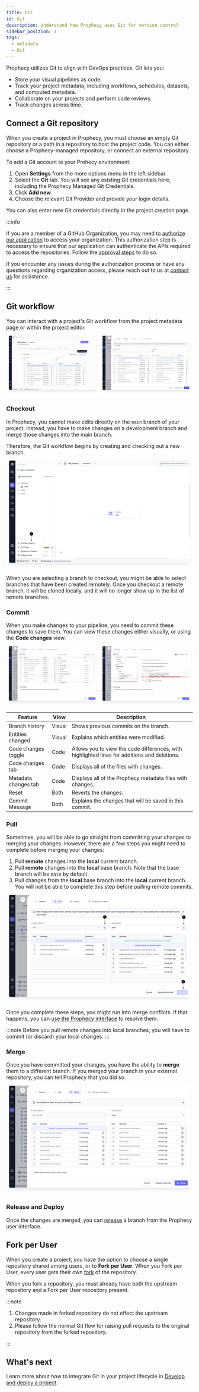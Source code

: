 ```yaml
---
title: Git
id: Git
description: Understand how Prophecy uses Git for version control
sidebar_position: 1
tags:
  - metadata
  - Git
---
```


Prophecy utilizes Git to align with DevOps practices. Git lets you:

- Store your visual pipelines as code.
- Track your project metadata, including workflows, schedules, datasets, and computed metadata.
- Collaborate on your projects and perform code reviews.
- Track changes across time.

## Connect a Git repository

When you create a project in Prophecy, you must choose an empty Git repository or a path in a repository to host the project code. You can either choose a Prophecy-managed repository, or connect an external repository.

To add a Git account to your Prohecy environment:

1. Open **Settings** from the more options menu in the left sidebar.
1. Select the **Git** tab. You will see any existing Git credentials here, including the Prophecy Managed Git Credentials.
1. Click **Add new**.
1. Choose the relevant Git Provider and provide your login details.

You can also enter new Git credentials directly in the project creation page.

:::info

If you are a member of a GitHub Organization, you may need to [authorize our application](https://docs.github.com/en/apps/oauth-apps/using-oauth-apps/authorizing-oauth-apps) to access your organization. This authorization step is necessary to ensure that our application can authenticate the APIs required to access the repositories. Follow the [approval steps](https://docs.github.com/en/organizations/managing-oauth-access-to-your-organizations-data/approving-oauth-apps-for-your-organization) to do so.

If you encounter any issues during the authorization process or have any questions regarding organization access, please reach out to us at [contact us](mailto:success@Prophecy.io) for assistance.

:::

## Git workflow

You can interact with a project's Git workflow from the project metadata page or within the project editor.

![Git workflow](img/git-workflow.png)

### Checkout

In Prophecy, you cannot make edits directly on the `main` branch of your project. Instead, you have to make changes on a development branch and merge those changes into the main branch.

Therefore, the Git workflow begins by creating and checking out a new branch.

![Git checkout](img/git-checkout.png)

When you are selecting a branch to checkout, you might be able to select branches that have been created remotely. Once you checkout a remote branch, it will be cloned locally, and it will no longer show up in the list of remote branches.

### Commit

When you make changes to your pipeline, you need to commit these changes to save them. You can view these changes either visually, or using the **Code changes** view.

![View Git changes](img/git-code-changes.png)

| **Feature**          | **View** | **Description**                                                                              |
| -------------------- | -------- | -------------------------------------------------------------------------------------------- |
| Branch history       | Visual   | Shows previous commits on the branch.                                                        |
| Entities changed     | Visual   | Explains which entities were modified.                                                       |
| Code changes toggle  | Code     | Allows you to view the code differences, with highlighted lines for additions and deletions. |
| Code changes tab     | Code     | Displays all of the files with changes.                                                      |
| Metadata changes tab | Code     | Displays all of the Prophecy metadata files with changes.                                    |
| Reset                | Both     | Reverts the changes.                                                                         |
| Commit Message       | Both     | Explains the changes that will be saved in this commit.                                      |

### Pull

Sometimes, you will be able to go straight from committing your changes to merging your changes. However, there are a few steps you might need to complete before merging your changes:

1. Pull **remote** changes into the **local** current branch.
1. Pull **remote** changes into the **local** base branch. Note that the base branch will be `main` by default.
1. Pull changes from the **local** base branch into the **local** current branch. You will not be able to complete this step before pulling remote commits.

![Git pull](img/git-pull.png)

Once you complete these steps, you might run into merge conflicts. If that happens, you can [use the Prophecy interface](git-resolve) to resolve them.

:::note
Before you pull remote changes into local branches, you will have to commit (or discard) your local changes.
:::

### Merge

Once you have committed your changes, you have the ability to **merge** them to a different branch. If you merged your branch in your external repository, you can tell Prophecy that you did so.

![Merge branch](img/merge-branch.png)

### Release and Deploy

Once the changes are merged, you can [release](/ci-cd/deployment/) a branch from the Prophecy user interface.

## Fork per User

When you create a project, you have the option to choose a single repository shared among users, or to **Fork per User**. When you Fork per User, every user gets their own [fork](https://docs.github.com/en/pull-requests/collaborating-with-pull-requests/working-with-forks/fork-a-repo) of the repository.

When you fork a repository, you must already have both the upstream repository and a Fork per User repository present.

:::note

1. Changes made in forked repository do not effect the upstream repository.
2. Please follow the normal Git flow for raising pull requests to the original repository from the forked repository.

:::

## What's next

Learn more about how to integrate Git in your project lifecycle in [Develop and deploy a project](docs/ci-cd/deployment/deployment.md).
